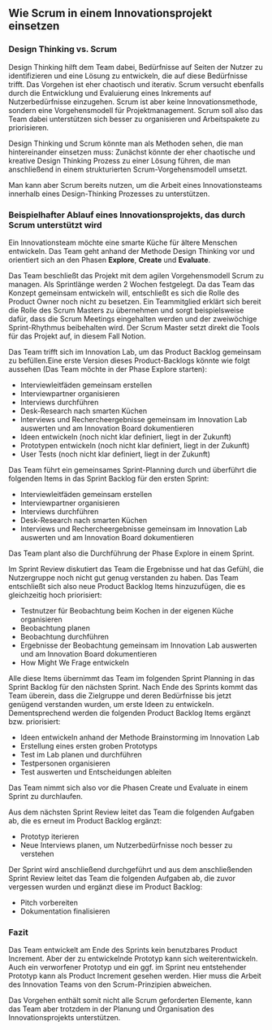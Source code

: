 ## Wie Scrum in einem Innovationsprojekt einsetzen

### Design Thinking vs. Scrum

Design Thinking hilft dem Team dabei, Bedürfnisse auf Seiten der Nutzer zu identifizieren und eine Lösung zu entwickeln, die auf diese Bedürfnisse trifft. Das Vorgehen ist eher chaotisch und iterativ. Scrum versucht ebenfalls durch die Entwicklung und Evaluierung eines Inkrements auf Nutzerbedürfnisse einzugehen. Scrum ist aber keine Innovationsmethode, sondern eine Vorgehensmodell für Projektmanagement. Scrum soll also das Team dabei unterstützen sich besser zu organisieren und Arbeitspakete zu priorisieren.

Design Thinking und Scrum könnte man als Methoden sehen, die man hintereinander einsetzen muss: Zunächst könnte der eher chaotische und kreative Design Thinking Prozess zu einer Lösung führen, die man anschließend in einem strukturierten Scrum-Vorgehensmodell umsetzt.

Man kann aber Scrum bereits nutzen, um die Arbeit eines Innovationsteams innerhalb eines Design-Thinking Prozesses zu unterstützen.

### Beispielhafter Ablauf eines Innovationsprojekts, das durch Scrum unterstützt wird

Ein Innovationsteam möchte eine smarte Küche für ältere Menschen entwickeln. Das Team geht anhand der Methode Design Thinking vor und orientiert sich an den Phasen **Explore**, **Create** und **Evaluate**.

Das Team beschließt das Projekt mit dem agilen Vorgehensmodell Scrum zu managen. Als Sprintlänge werden 2 Wochen festgelegt. Da das Team das Konzept gemeinsam entwickeln will, entschließt es sich die Rolle des Product Owner noch nicht zu besetzen. Ein Teammitglied erklärt sich bereit die Rolle des Scrum Masters zu übernehmen und sorgt beispielsweise dafür, dass die Scrum Meetings eingehalten werden und der zweiwöchige Sprint-Rhythmus beibehalten wird. Der Scrum Master setzt direkt die Tools für das Projekt auf, in diesem Fall Notion.

Das Team trifft sich im Innovation Lab, um das Product Backlog gemeinsam zu befüllen.Eine erste Version dieses Product-Backlogs könnte wie folgt aussehen (Das Team möchte in der Phase Explore starten):

* Interviewleitfäden gemeinsam erstellen
* Interviewpartner organisieren
* Interviews durchführen
* Desk-Research nach smarten Küchen
* Interviews und Rechercheergebnisse gemeinsam im Innovation Lab auswerten und am Innovation Board dokumentieren
* Ideen entwickeln (noch nicht klar definiert, liegt in der Zukunft)
* Prototypen entwickeln (noch nicht klar definiert, liegt in der Zukunft)
* User Tests (noch nicht klar definiert, liegt in der Zukunft)

Das Team führt ein gemeinsames Sprint-Planning durch und überführt die folgenden Items in das Sprint Backlog für den ersten Sprint:

* Interviewleitfäden gemeinsam erstellen
* Interviewpartner organisieren
* Interviews durchführen
* Desk-Research nach smarten Küchen
* Interviews und Rechercheergebnisse gemeinsam im Innovation Lab auswerten und am Innovation Board dokumentieren

Das Team plant also die Durchführung der Phase Explore in einem Sprint.

Im Sprint Review diskutiert das Team die Ergebnisse und hat das Gefühl, die Nutzergruppe noch nicht gut genug verstanden zu haben. Das Team entschließt sich also neue Product Backlog Items hinzuzufügen, die es gleichzeitig hoch priorisiert:

* Testnutzer für Beobachtung beim Kochen in der eigenen Küche organisieren
* Beobachtung planen
* Beobachtung durchführen
* Ergebnisse der Beobachtung gemeinsam im Innovation Lab auswerten und am Innovation Board dokumentieren
* How Might We Frage entwickeln

Alle diese Items übernimmt das Team im folgenden Sprint Planning in das Sprint Backlog für den nächsten Sprint. Nach Ende des Sprints kommt das Team überein, dass die Zielgruppe und deren Bedürfnisse bis jetzt genügend verstanden wurden, um erste Ideen zu entwickeln. Dementsprechend werden die folgenden Product Backlog Items ergänzt bzw. priorisiert:

* Ideen entwickeln anhand der Methode Brainstorming im Innovation Lab
* Erstellung eines ersten groben Prototyps
* Test im Lab planen und durchführen
* Testpersonen organisieren
* Test auswerten und Entscheidungen ableiten

Das Team nimmt sich also vor die Phasen Create und Evaluate in einem Sprint zu durchlaufen.

Aus dem nächsten Sprint Review leitet das Team die folgenden Aufgaben ab, die es erneut im Product Backlog ergänzt:

* Prototyp iterieren
* Neue Interviews planen, um Nutzerbedürfnisse noch besser zu verstehen

Der Sprint wird anschließend durchgeführt und aus dem anschließenden Sprint Review leitet das Team die folgenden Aufgaben ab, die zuvor vergessen wurden und ergänzt diese im Product Backlog:

* Pitch vorbereiten
* Dokumentation finalisieren

### Fazit

Das Team entwickelt am Ende des Sprints kein benutzbares Product Increment. Aber der zu entwickelnde Prototyp kann sich weiterentwickeln. Auch ein verworfener Prototyp und ein ggf. im Sprint neu entstehender Prototyp kann als Product Increment gesehen werden. Hier muss die Arbeit des Innovation Teams von den Scrum-Prinzipien abweichen.

Das Vorgehen enthält somit nicht alle Scrum geforderten Elemente, kann das Team aber trotzdem in der Planung und Organisation des Innovationsprojekts unterstützen.